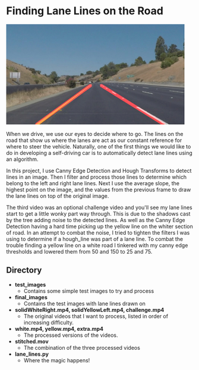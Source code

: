 # **Finding Lane Lines on the Road**

<img src="final_images/final_solidYellowCurve2.jpg" width="480" alt="Weighted Image" />

When we drive, we use our eyes to decide where to go.  The lines on the road that show us where the lanes are act as our constant reference for where to steer the vehicle.  Naturally, one of the first things we would like to do in developing a self-driving car is to automatically detect lane lines using an algorithm.

In this project, I use Canny Edge Detection and Hough Transforms to detect lines in an image. Then I filter and process those lines to determine which belong to the left and right lane lines. Next I use the average slope, the highest point on the image, and the values from the previous frame to draw the lane lines on top of the original image.

The third video was an optional challenge video and you'll see my lane lines start to get a little wonky part way through. This is due to the shadows cast by the tree adding noise to the detected lines. As well as the Canny Edge Detection having a hard time picking up the yellow line on the whiter section of road. In an attempt to combat the noise, I tried to tighten the filters I was using to determine if a hough_line was part of a lane line. To combat the trouble finding a yellow line on a white road I tinkered with my canny edge thresholds and lowered them from 50 and 150 to 25 and 75.



## **Directory**
- **test_images**
  - Contains some simple test images to try and process
- **final_images**
  - Contains the test images with lane lines drawn on
- **solidWhiteRight.mp4, solidYellowLeft.mp4, challenge.mp4**
  - The original videos that I want to process, listed in order of increasing difficulty.
- **white.mp4, yellow.mp4, extra.mp4**
  - The processed versions of the videos.
- **stitched.mov**
  - The combination of the three processed videos
- **lane_lines.py**
  - Where the magic happens!
